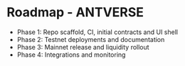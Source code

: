 ﻿# Roadmap - ANTVERSE

- Phase 1: Repo scaffold, CI, initial contracts and UI shell
- Phase 2: Testnet deployments and documentation
- Phase 3: Mainnet release and liquidity rollout
- Phase 4: Integrations and monitoring
